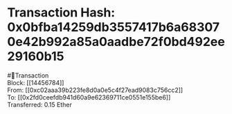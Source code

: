 
Transaction Hash: 0x0bfba14259db3557417b6a683070e42b992a85a0aadbe72f0bd492ee29160b15
====================================================================================
  
#💸Transaction  
Block: [[14456784]]  
From: [[0xc02aaa39b223fe8d0a0e5c4f27ead9083c756cc2]]  
To: [[0x2fd0ceefdb941d60a9e62369711ce0551e155be6]]  
Transferred: 0.15 Ether